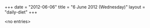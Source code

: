 +++
date = "2012-06-06"
title = "6 June 2012 (Wednesday)"
layout = "daily-diet"
+++


\<no entries\>

